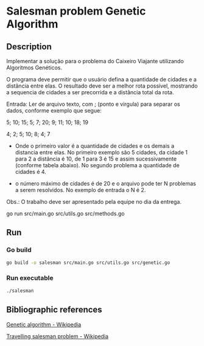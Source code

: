 # Salesman problem Genetic Algorithm

## Description

Implementar a solução para o problema do Caixeiro Viajante utilizando Algoritmos Genéticos.

O programa deve permitir que o usuário defina a quantidade de cidades e a distância entre elas. O resultado deve ser a melhor rota possível, mostrando a sequencia de cidades a ser precorrida e a distância total da rota.

Entrada: Ler de arquivo texto, com ; (ponto e virgula) para separar os dados, conforme exemplo que segue:

5; 10; 15; 5; 7; 20; 9; 11; 10; 18; 19

4; 2; 5; 10; 8; 4; 7

- Onde o primeiro valor é a quantidade de cidades e os demais a distancia entre elas. No primeiro exemplo são 5 cidades, da cidade 1 para 2 a distância é 10, de 1 para 3 é 15 e assim sucessivamente (conforme tabela abaixo). No segundo problema a quantidade de cidades é 4.

- o número máximo de cidades é de 20 e o arquivo pode ter N problemas a serem resolvidos. No exemplo de entrada o N é 2.

Obs.: O trabalho deve ser apresentado pela equipe no dia da entrega.

 go run src/main.go src/utils.go src/methods.go

## Run

### Go build

```bash
go build -o salesman src/main.go src/utils.go src/genetic.go
```

### Run executable

```bash
./salesman
```

## Bibliographic references

[Genetic algorithm - Wikipedia](https://en.wikipedia.org/wiki/Genetic_algorithm)

[Travelling salesman problem - Wikipedia](https://en.wikipedia.org/wiki/Travelling_salesman_problem)
